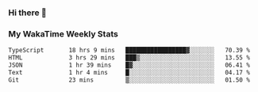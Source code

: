 ### Hi there 👋

<!--
**royschrauwen/royschrauwen** is a ✨ _special_ ✨ repository because its `README.md` (this file) appears on your GitHub profile.

Here are some ideas to get you started:

- 🔭 I’m currently working on ...
- 🌱 I’m currently learning ...
- 👯 I’m looking to collaborate on ...
- 🤔 I’m looking for help with ...
- 💬 Ask me about ...
- 📫 How to reach me: ...
- 😄 Pronouns: ...
- ⚡ Fun fact: ...
-->


### My WakaTime Weekly Stats
<!--START_SECTION:waka-->

```txt
TypeScript       18 hrs 9 mins   █████████████████▓░░░░░░░   70.39 %
HTML             3 hrs 29 mins   ███▒░░░░░░░░░░░░░░░░░░░░░   13.55 %
JSON             1 hr 39 mins    █▓░░░░░░░░░░░░░░░░░░░░░░░   06.41 %
Text             1 hr 4 mins     █░░░░░░░░░░░░░░░░░░░░░░░░   04.17 %
Git              23 mins         ▒░░░░░░░░░░░░░░░░░░░░░░░░   01.50 %
```

<!--END_SECTION:waka-->
